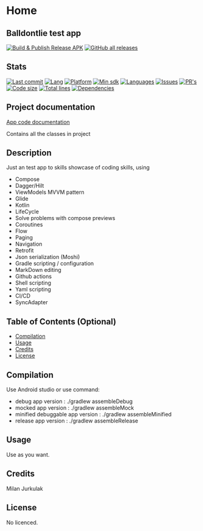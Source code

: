 # Home

## Balldontlie test app

[![Build & Publish Release APK](https://github.com/mimoccc/moneta-test/actions/workflows/build-gradle-project.yml/badge.svg)](https://github.com/mimoccc/moneta-test/actions/workflows/build-gradle-project.yml)
[![GitHub all releases](https://img.shields.io/github/downloads/mimoccc/moneta-test/total)](https://github.com/mimoccc/moneta-test/releases)

## Stats

[![Last commit](https://img.shields.io/github/last-commit/mimoccc/moneta-test?color=FFC877)](#)
[![Lang](https://img.shields.io/github/languages/top/mimoccc/moneta-test?color=FFC877)](#)
[![Platform](https://img.shields.io/badge/Platform-Android-FFC877.svg)](#)
[![Min sdk](https://img.shields.io/badge/minSdkVersion-21-FFC877.svg)](#)
[![Languages](https://img.shields.io/github/languages/count/mimoccc/moneta-test?color=FFC877)](#)
[![Issues](https://img.shields.io/github/issues-raw/mimoccc/moneta-test?color=FFC877)](#)
[![PR's](https://img.shields.io/badge/PRs-welcome-FFC877.svg)](#)
[![Code size](https://img.shields.io/github/languages/code-size/mimoccc/moneta-test?color=FFC877)](#)
[![Total lines](https://img.shields.io/tokei/lines/github/mimoccc/moneta-test?color=FFC877)](#)
[![Dependencies](https://img.shields.io/librariesio/github/mimoccc/moneta-test?color=FFC877)](#)

## Project documentation

[App code documentation](https://github.com/mimoccc/moneta-test/blob/main/wiki/documentation/index.md)

Contains all the classes in project

## Description

Just an test app to skills showcase of coding skills, using

- Compose
- Dagger/Hilt
- ViewModels MVVM pattern
- Glide
- Kotlin
- LifeCycle
- Solve problems with compose previews
- Coroutines
- Flow
- Paging
- Navigation
- Retrofit
- Json serialization (Moshi)
- Gradle scripting / configuration
- MarkDown editing
- Github actions
- Shell scripting
- Yaml scripting
- CI/CD
- SyncAdapter

## Table of Contents (Optional)

- [Compilation](#compilation)
- [Usage](#usage)
- [Credits](#credits)
- [License](#license)

## Compilation

Use Android studio or use command:

- debug app version :
  ./gradlew assembleDebug
- mocked app version :
  ./gradlew assembleMock
- minified debuggable app version :
  ./gradlew assembleMinified
- release app version :
  ./gradlew assembleRelease

## Usage

Use as you want.

## Credits

Milan Jurkulak

## License

No licenced.
